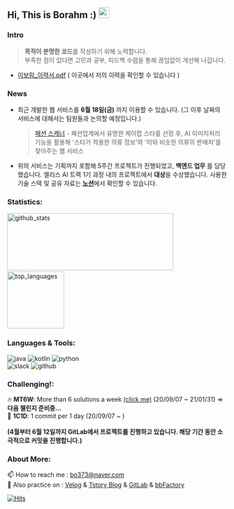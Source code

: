 <h2> Hi, This is Borahm :) <img src="https://media.giphy.com/media/hvRJCLFzcasrR4ia7z/giphy.gif" width="25px"> </h2>

### Intro

> **목적이 분명한 코드**를 작성하기 위해 노력합니다.<br/>
> 부족한 점이 있다면 고민과 공부, 피드백 수렴을 통해 끊임없이 개선해 나갑니다.

- [이보람_이력서.pdf](https://github.com/bky373/bky373/files/6643763/_.pdf) ( 이곳에서 저의 이력을 확인할 수 있습니다 )

### News

- 최근 개발한 웹 서비스를 **6월 18일(금)** 까지 이용할 수 있습니다. (그 이후 날짜의 서비스에 대해서는 팀원들과 논의할 예정입니다.)

  > [패션 스캐너](https://blackpink.fashion-scanner.site/) -  패션업계에서 유명한 케이팝 스타를 선정 후, AI 이미지처리 기능을 활용해 '스타가 착용한 의류 정보'와 '이와 비슷한 의류의 판매처'를 찾아주는 웹 서비스

-  위의 서비스는 기획까지 포함해 5주간 프로젝트가 진행되었고, **백엔드 업무** 를 담당했습니다. 엘리스 AI 트랙 1기 과정 내의 프로젝트에서 **대상**을 수상했습니다. 사용한 기술 스택 및 공유 자료는 [**노션**](https://www.notion.so/3-d0ddc9587fde4619825eb2a9f6287e1f)에서 확인할 수 있습니다.

### Statistics:

<p align="left">
  <img alt="github_stats" src="https://github-readme-stats.vercel.app/api?username=bky373&hide=stars&show_icons=true&theme=radical" width="380" height="130"/> &nbsp;
  <img alt="top_languages" src="https://github-readme-stats.vercel.app/api/top-langs/?username=bky373&layout=compact&theme=radical" height="130">
</p>





### Languages & Tools: 

<p>
  <img alt="java" src="https://img.shields.io/badge/-Java-FF7A59?style=flat-square&logo=java&logoColor=white" />
  <img alt="kotlin" src="https://img.shields.io/badge/-Kotlin-01B3E3?style=flat-square&logo=kotlin&logoColor=white" />
  <img alt="python" src="https://img.shields.io/badge/-Python-5881D8?style=flat-square&logo=python&logoColor=white" />
  <br>
  <img alt="slack" src="https://img.shields.io/badge/-Slack-FF4785?style=flat-square&logo=slack&logoColor=white" />
  <img alt="github" src="https://img.shields.io/badge/-Github-313131?style=flat-square&logo=github&logoColor=white" />
</p>





### Challenging!:

🔥 **MT6W**: More than 6 solutions a week [(click me)](https://github.com/bky373/problem-solving)  (20/09/07 ~ 21/01/31) => **다음 챌린지 준비중...** <br>
:triangular_flag_on_post: **1C1D**: 1 commit per 1 day (20/09/07 ~ )<br><br>
**(4월부터 6월 12일까지 GitLab에서 프로젝트를 진행하고 있습니다. 해당 기간 동안 소극적으로 커밋을 진행합니다.)**


### About More:

📫 How to reach me : bo373@naver.com <br>
🌱 Also practice on :  [Velog](https://velog.io/@bky373/) & [Tstory Blog](https://bky373.tistory.com/) & [GitLab](https://kdt-gitlab.elice.io/bky373) & [bbFactory](https://github.com/bbFactory) 

[![Hits](https://hits.seeyoufarm.com/api/count/incr/badge.svg?url=https%3A%2F%2Fgithub.com%2Fbky373%2Fhit-counter&count_bg=%23FF4EB6&title_bg=%23555555&icon=&icon_color=%23F934A8&title=toured&edge_flat=true)](https://hits.seeyoufarm.com)

<!--
Here are some ideas to get you started:

- 🔭 I’m currently working on ...
- 🌱 I’m currently learning ...
- 👯 I’m looking to collaborate on ...
- 🤔 I’m looking for help with ...
- 💬 Ask me about ...
- 📫 How to reach me: ...
- 😄 Pronouns: ...
- ⚡ Fun fact: ...
  --> 
